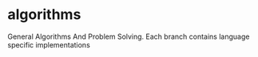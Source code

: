 # algorithms
General Algorithms And Problem Solving. Each branch contains language specific implementations
